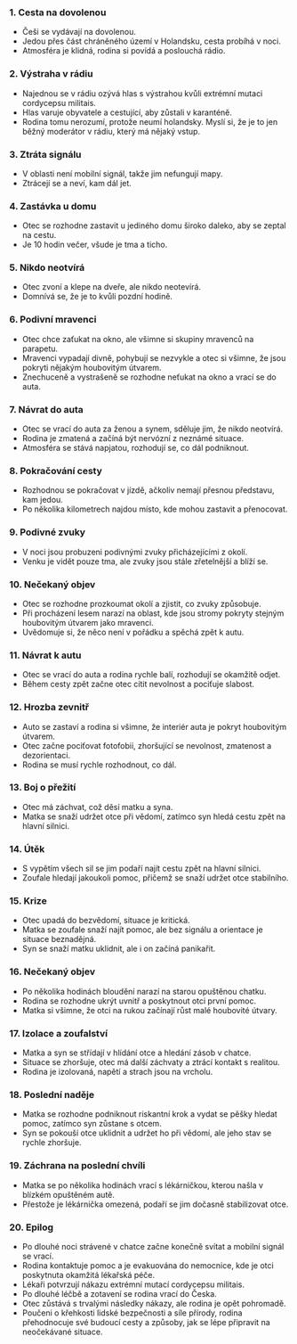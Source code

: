 ### 1. Cesta na dovolenou

- Češi se vydávají na dovolenou.
- Jedou přes část chráněného území v Holandsku, cesta probíhá v noci.
- Atmosféra je klidná, rodina si povídá a poslouchá rádio.

### 2. Výstraha v rádiu

- Najednou se v rádiu ozývá hlas s výstrahou kvůli extrémní mutaci cordycepsu militais.
- Hlas varuje obyvatele a cestující, aby zůstali v karanténě.
- Rodina tomu nerozumí, protože neumí holandsky. Myslí si, že je to jen běžný moderátor v rádiu, který má nějaký vstup.

### 3. Ztráta signálu

- V oblasti není mobilní signál, takže jim nefungují mapy.
- Ztrácejí se a neví, kam dál jet.

### 4. Zastávka u domu

- Otec se rozhodne zastavit u jediného domu široko daleko, aby se zeptal na cestu.
- Je 10 hodin večer, všude je tma a ticho.

### 5. Nikdo neotvírá

- Otec zvoní a klepe na dveře, ale nikdo neotevírá.
- Domnívá se, že je to kvůli pozdní hodině.

### 6. Podivní mravenci

- Otec chce zaťukat na okno, ale všimne si skupiny mravenců na parapetu.
- Mravenci vypadají divně, pohybují se nezvykle a otec si všimne, že jsou pokryti nějakým houbovitým útvarem.
- Znechuceně a vystrašeně se rozhodne neťukat na okno a vrací se do auta.

### 7. Návrat do auta

- Otec se vrací do auta za ženou a synem, sděluje jim, že nikdo neotvírá.
- Rodina je zmatená a začíná být nervózní z neznámé situace.
- Atmosféra se stává napjatou, rozhodují se, co dál podniknout.

### 8. Pokračování cesty

- Rozhodnou se pokračovat v jízdě, ačkoliv nemají přesnou představu, kam jedou.
- Po několika kilometrech najdou místo, kde mohou zastavit a přenocovat.

### 9. Podivné zvuky

- V noci jsou probuzeni podivnými zvuky přicházejícími z okolí.
- Venku je vidět pouze tma, ale zvuky jsou stále zřetelnější a blíží se.

### 10. Nečekaný objev

- Otec se rozhodne prozkoumat okolí a zjistit, co zvuky způsobuje.
- Při procházení lesem narazí na oblast, kde jsou stromy pokryty stejným houbovitým útvarem jako mravenci.
- Uvědomuje si, že něco není v pořádku a spěchá zpět k autu.

### 11. Návrat k autu

- Otec se vrací do auta a rodina rychle balí, rozhodují se okamžitě odjet.
- Během cesty zpět začne otec cítit nevolnost a pociťuje slabost.

### 12. Hrozba zevnitř

- Auto se zastaví a rodina si všimne, že interiér auta je pokryt houbovitým útvarem.
- Otec začne pociťovat fotofobii, zhoršující se nevolnost, zmatenost a dezorientaci.
- Rodina se musí rychle rozhodnout, co dál.

### 13. Boj o přežití

- Otec má záchvat, což děsí matku a syna.
- Matka se snaží udržet otce při vědomí, zatímco syn hledá cestu zpět na hlavní silnici.

### 14. Útěk

- S vypětím všech sil se jim podaří najít cestu zpět na hlavní silnici.
- Zoufale hledají jakoukoli pomoc, přičemž se snaží udržet otce stabilního.

### 15. Krize

- Otec upadá do bezvědomí, situace je kritická.
- Matka se zoufale snaží najít pomoc, ale bez signálu a orientace je situace beznadějná.
- Syn se snaží matku uklidnit, ale i on začíná panikařit.

### 16. Nečekaný objev

- Po několika hodinách bloudění narazí na starou opuštěnou chatku.
- Rodina se rozhodne ukrýt uvnitř a poskytnout otci první pomoc.
- Matka si všimne, že otci na rukou začínají růst malé houbovité útvary.

### 17. Izolace a zoufalství

- Matka a syn se střídají v hlídání otce a hledání zásob v chatce.
- Situace se zhoršuje, otec má další záchvaty a ztrácí kontakt s realitou.
- Rodina je izolovaná, napětí a strach jsou na vrcholu.

### 18. Poslední naděje

- Matka se rozhodne podniknout riskantní krok a vydat se pěšky hledat pomoc, zatímco syn zůstane s otcem.
- Syn se pokouší otce uklidnit a udržet ho při vědomí, ale jeho stav se rychle zhoršuje.

### 19. Záchrana na poslední chvíli

- Matka se po několika hodinách vrací s lékárničkou, kterou našla v blízkém opuštěném autě.
- Přestože je lékárnička omezená, podaří se jim dočasně stabilizovat otce.

### 20. Epilog

- Po dlouhé noci strávené v chatce začne konečně svítat a mobilní signál se vrací.
- Rodina kontaktuje pomoc a je evakuována do nemocnice, kde je otci poskytnuta okamžitá lékařská péče.
- Lékaři potvrzují nákazu extrémní mutací cordycepsu militais.
- Po dlouhé léčbě a zotavení se rodina vrací do Česka.
- Otec zůstává s trvalými následky nákazy, ale rodina je opět pohromadě.
- Poučeni o křehkosti lidské bezpečnosti a síle přírody, rodina přehodnocuje své budoucí cesty a způsoby, jak se lépe připravit na neočekávané situace.